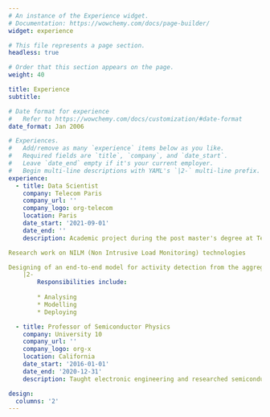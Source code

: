 ```yaml
---
# An instance of the Experience widget.
# Documentation: https://wowchemy.com/docs/page-builder/
widget: experience

# This file represents a page section.
headless: true

# Order that this section appears on the page.
weight: 40

title: Experience
subtitle:

# Date format for experience
#   Refer to https://wowchemy.com/docs/customization/#date-format
date_format: Jan 2006

# Experiences.
#   Add/remove as many `experience` items below as you like.
#   Required fields are `title`, `company`, and `date_start`.
#   Leave `date_end` empty if it's your current employer.
#   Begin multi-line descriptions with YAML's `|2-` multi-line prefix.
experience:
  - title: Data Scientist
    company: Telecom Paris
    company_url: ''
    company_logo: org-telecom
    location: Paris
    date_start: '2021-09-01'
    date_end: ''
    description: Academic project during the post master's degree at Télécom Paris in connection with a company in the energy sector.

Research work on NILM (Non Intrusive Load Monitoring) technologies

Designing of an end-to-end model for activity detection from the aggregated electrical load   curve of a house
    |2-
        Responsibilities include:
        
        * Analysing
        * Modelling
        * Deploying

  - title: Professor of Semiconductor Physics
    company: University 10
    company_url: ''
    company_logo: org-x
    location: California
    date_start: '2016-01-01'
    date_end: '2020-12-31'
    description: Taught electronic engineering and researched semiconductor physics.

design:
  columns: '2'
---
```

